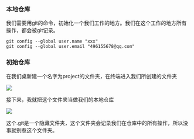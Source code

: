 ### 本地仓库

我们需要用git的命令，初始化一个我们工作的地方。我们在这个工作的地方所有操作，都会被git记录。

```
git config --global user.name "xxx"
git config --global user.email "496155678@qq.com"
```

### 初始仓库

在我们桌新建一个名字为project的文件夹，在终端进入我们所创建的文件夹

![](https://tva1.sinaimg.cn/large/006tNbRwly1ga5srbh3ubj31xa0qi7ap.jpg)

接下来，我就把这个文件夹当做我们的本地仓库

![](https://tva1.sinaimg.cn/large/006tNbRwly1ga5szo2vr5j31y60qcq9e.jpg)

这个.git是一个隐藏文件夹，这个文件夹会记录我们在仓库中的所有操作，所以没事就别惹这个文件夹。

